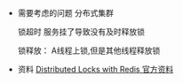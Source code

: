 - 需要考虑的问题
  分布式集群
  
  锁超时
  服务挂了导致没有及时释放锁
  
  锁释放：
  A线程上锁,但是其他线程释放锁
- 资料
  [Distributed Locks with Redis 官方资料](https://redis.io/docs/reference/patterns/distributed-locks/)